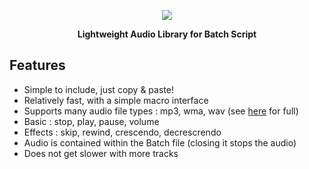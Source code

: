 <p align="center">
  <img src="https://i.imgur.com/nsDyBdf.png">
</p>
<p align="center">
  <b>Lightweight Audio Library for Batch Script</b>
</p>

## Features

* Simple to include, just copy & paste!
* Relatively fast, with a simple macro interface
* Supports many audio file types : mp3, wma, wav (see [here](https://support.microsoft.com/en-us/topic/file-types-supported-by-windows-media-player-32d9998e-dc8f-af54-7ba1-e996f74375d9) for full)
* Basic : stop, play, pause, volume
* Effects : skip, rewind, crescendo, decrescrendo
* Audio is contained within the Batch file (closing it stops the audio)
* Does not get slower with more tracks
